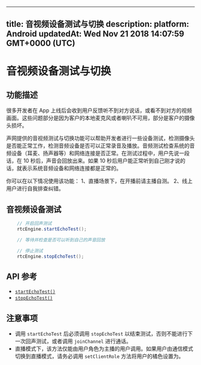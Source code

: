 
---
title: 音视频设备测试与切换
description: 
platform: Android
updatedAt: Wed Nov 21 2018 14:07:59 GMT+0000 (UTC)
---
# 音视频设备测试与切换
## 功能描述

很多开发者在 App 上线后会收到用户反馈听不到对方说话，或看不到对方的视频画面。这些问题部分是因为客户的本地麦克风或者喇叭不可用，部分是客户的摄像头损坏。

声网提供的音视频测试与切换功能可以帮助开发者进行一些设备测试，检测摄像头是否能正常工作，检测音频设备是否可以正常录音及播放。音频测试检查系统的音频设备（耳麦、扬声器等）和网络连接是否正常。在测试过程中，用户先说一段话，在 10 秒后，声音会回放出来。如果 10 秒后用户能正常听到自己刚才说的话，就表示系统音频设备和网络连接都是正常的。

你可以在以下情况使用该功能：
    1、直播场景下，在开播前请主播自测。
    2、线上用户进行自我排查纠错。

## 音视频设备测试

```Java
	// 开启回声测试
	rtcEngine.startEchoTest();

	// 等待并检查是否可以听到自己的声音回放

	// 停止测试
	rtcEngine.stopEchoTest();
```

## API 参考

- [`startEchoTest()`](https://docs.agora.io/cn/Video/API%20Reference/java/classio_1_1agora_1_1rtc_1_1_rtc_engine.html#ac93b84c9ebbb32f5ee304732804ec1b9)
- [`stopEchoTest()`](https://docs.agora.io/cn/Video/API%20Reference/java/classio_1_1agora_1_1rtc_1_1_rtc_engine.html#a01b8067275003c011f6d81bb41ee0fe1)

## 注意事项

- 调用 `startEchoTest` 后必须调用 `stopEchoTest` 以结束测试，否则不能进行下一次回声测试，或者调用 `joinChannel` 进行通话。
- 直播模式下，该方法仅能由用户角色为主播的用户调用。如果用户由通信模式切换到直播模式，请务必调用 `setClientRole` 方法将用户的橘色设置为。
